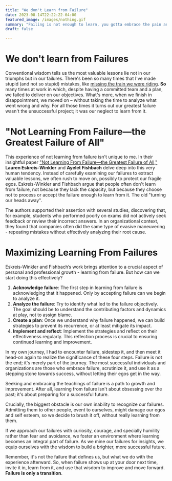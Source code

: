 ```yaml
---
title: "We don't Learn from Failure"
date: 2023-08-14T22:22:22-04:00
featured_image: /images/nothing.gif
summary: "Failing is not enough to learn, you gotta embrace the pain and forgo your ego."
draft: false

---
```


# We don't learn from Failures

Conventional wisdom tells us the most valuable lessons lie not in our triumphs but in our failures.
There's been so many times that I've made stupid (and not so stupid) mistakes, like [missing the train we were riding](/2022/episode-2-missing-the-train/). **So** many times at work in which, despite having a committed team and a plan, we failed to deliver on our objectives. What's more, when we finish in disappointment, we moved on – without taking the time to analyze what went wrong and why. For all those times it turns out our greatest failure wasn't the unsuccessful project; it was our neglect to learn from it.

# "Not Learning From Failure—the Greatest Failure of All"

This experience of not learning from failure isn't unique to me. In their insightful paper ["Not Learning From Failure—the Greatest Failure of All,"](https://www.researchgate.net/publication/337127055_Not_Learning_From_Failure-the_Greatest_Failure_of_All) **Lauren Eskreis-Winkler** and **Ayelet Fishbach** delve deep into this very human tendency. Instead of carefully examining our failures to extract valuable lessons, we often rush to move on, possibly to protect our fragile egos. Eskreis-Winkler and Fishbach argue that people often don't learn from failure, not because they lack the capacity, but because they choose not to process or accept the failure enough to learn from it. The old "turning our heads away".

The authors supported their assertion with several studies, discovering that, for example, students who performed poorly on exams did not actively seek feedback or review their incorrect answers. In an organizational context, they found that companies often did the same type of evasive maneuvering - repeating mistakes without effectively analyzing their root cause.

# Maximizing Learning From Failures

Eskreis-Winkler and Fishbach’s work brings attention to a crucial aspect of personal and professional growth - learning from failure. But how can we start doing this effectively?
1. **Acknowledge failure**: The first step in learning from failure is acknowledging that it happened. Only by accepting failure can we begin to analyze it.
2. **Analyze the failure**: Try to identify what led to the failure objectively. The goal should be to understand the contributing factors and dynamics at play, not to assign blame.
3. **Create a plan**: Once we understand why failure happened, we can build strategies to prevent its recurrence, or at least mitigate its impact.
4. **Implement and reflect**: Implement the strategies and reflect on their effectiveness regularly. This reflection process is crucial to ensuring continued learning and improvement.
 
In my own journey, I had to encounter failure, sidestep it, and then meet it head-on again to realize the significance of these four steps. Failure is not the end; it's merely part of the journey. The most successful individuals and organizations are those who embrace failure, scrutinize it, and use it as a stepping stone towards success, without letting their egos get in the way.

Seeking and embracing the teachings of failure is a path to growth and improvement. After all, learning from failure isn't about obsessing over the past; it's about preparing for a successful future.

Crucially, the biggest obstacle is our own inability to recognize our failures. Admitting them to other people, event to ourselves, might damage our egos and self esteem, so we decide to brush it off, without really learning from them.

If we approach our failures with curiosity, courage, and specially humility rather than fear and avoidance, we foster an environment where learning becomes an integral part of failure. As we mine our failures for insights, we equip ourselves with the wisdom to build a brighter, more successful future.

Remember, it's not the failure that defines us, but what we do with the experience afterward. So, when failure shows up at your door next time, invite it in, learn from it, and use that wisdom to improve and move forward. **Failure is only a transition**.